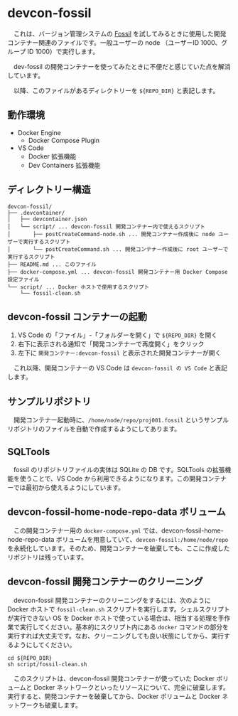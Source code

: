 # devcon-fossil

　これは、バージョン管理システムの [Fossil](https://fossil-scm.org/) を試してみるときに使用した開発コンテナー関連のファイルです。一般ユーザーの node （ユーザーID 1000、グループ ID 1000）で実行します。

　dev-fossil の開発コンテナーを使ってみたときに不便だと感じていた点を解消しています。

　以降、このファイルがあるディレクトリーを `${REPO_DIR}` と表記します。

## 動作環境

- Docker Engine
  - Docker Compose Plugin
- VS Code
  - Docker 拡張機能
  - Dev Containers 拡張機能

## ディレクトリー構造

```text
devcon-fossil/
├── .devcontainer/
│   ├── devcontainer.json
│   └── script/ ... devcon-fossil 開発コンテナー内で使えるスクリプト
│       ├── postCreateCommand-node.sh ... 開発コンテナー作成後に node ユーザーで実行するスクリプト
│       └── postCreateCommand.sh ... 開発コンテナー作成後に root ユーザーで実行するスクリプト
├── README.md ... このファイル
├── docker-compose.yml ... devcon-fossil 開発コンテナー用 Docker Compose 設定ファイル
└── script/ ... Docker ホストで使用するスクリプト
    └── fossil-clean.sh
```

## devcon-fossil コンテナーの起動

1. VS Code の「ファイル」-「フォルダーを開く」で `${REPO_DIR}` を開く
2. 右下に表示される通知で「開発コンテナーで再度開く」をクリック
3. 左下に `開発コンテナー:devcon-fossil` と表示された開発コンテナーが開く

　これ以降、開発コンテナーの VS Code は `devcon-fossil の VS Code` と表記します。

## サンプルリポジトリ

　開発コンテナー起動時に、`/home/node/repo/proj001.fossil` というサンプルリポジトリのファイルを自動で作成するようにしてあります。

## SQLTools

　fossil のリポジトリファイルの実体は SQLite の DB です。SQLTools の拡張機能を使うことで、VS Code から利用できるようになります。この開発コンテナーでは最初から使えるようにしています。

## devcon-fossil-home-node-repo-data ボリューム

　この開発コンテナー用の `docker-compose.yml` では、devcon-fossil-home-node-repo-data ボリュームを用意していて、`devcon-fossil:/home/node/repo` を永続化しています。そのため、開発コンテナーを破棄しても、ここに作成したリポジトリは残っています。

## devcon-fossil 開発コンテナーのクリーニング

　devcon-fossil 開発コンテナーのクリーニングをするには、次のように Docker ホストで `fossil-clean.sh` スクリプトを実行します。シェルスクリプトが実行できない OS を Docker ホストで使っている場合は、相当する処理を手作業で実行してください。基本的にスクリプト内にある `docker` コマンドの部分を実行すれば大丈夫です。なお、クリーニングしても良い状態にしてから、実行するようにしてください。

```console
cd ${REPO_DIR}
sh script/fossil-clean.sh
```

　このスクリプトは、devcon-fossil 開発コンテナーが使っていた Docker ボリュームと Docker ネットワークといったリソースについて、完全に破棄します。実行すると、開発コンテナーを破棄してから、Docker ボリュームと Docker ネットワークも破棄します。
